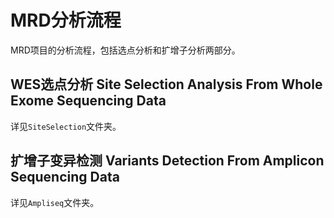 # MRD分析流程

MRD项目的分析流程，包括选点分析和扩增子分析两部分。

## WES选点分析 Site Selection Analysis From Whole Exome Sequencing Data

详见`SiteSelection`文件夹。

## 扩增子变异检测 Variants Detection From Amplicon Sequencing Data

详见`Ampliseq`文件夹。
